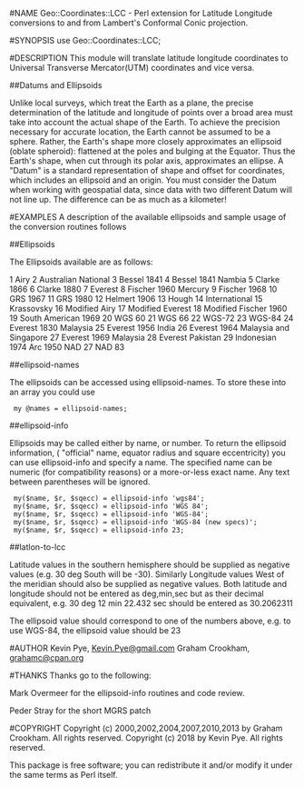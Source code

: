 #NAME
Geo::Coordinates::LCC - Perl extension for Latitude Longitude conversions to and from Lambert's Conformal Conic projection.

#SYNOPSIS
use Geo::Coordinates::LCC;

#DESCRIPTION
This module will translate latitude longitude coordinates to Universal
Transverse Mercator(UTM) coordinates and vice versa.

##Datums and Ellipsoids

Unlike local surveys, which treat the Earth as a plane, the precise
determination of the latitude and longitude of points over a broad area
must take into account the actual shape of the Earth. To achieve the
precision necessary for accurate location, the Earth cannot be assumed
to be a sphere. Rather, the Earth's shape more closely approximates an
ellipsoid (oblate spheroid): flattened at the poles and bulging at the
Equator. Thus the Earth's shape, when cut through its polar axis,
approximates an ellipse. A "Datum" is a standard representation of shape
and offset for coordinates, which includes an ellipsoid and an origin.
You must consider the Datum when working with geospatial data, since
data with two different Datum will not line up. The difference can be as
much as a kilometer!

#EXAMPLES
A description of the available ellipsoids and sample usage of the
conversion routines follows

##Ellipsoids

The Ellipsoids available are as follows:

1 Airy
2 Australian National
3 Bessel 1841
4 Bessel 1841 Nambia
5 Clarke 1866
6 Clarke 1880
7 Everest
8 Fischer 1960 Mercury
9 Fischer 1968
10 GRS 1967
11 GRS 1980
12 Helmert 1906
13 Hough
14 International
15 Krassovsky
16 Modified Airy
17 Modified Everest
18 Modified Fischer 1960
19 South American 1969
20 WGS 60
21 WGS 66
22 WGS-72
23 WGS-84
24 Everest 1830 Malaysia
25 Everest 1956 India
26 Everest 1964 Malaysia and Singapore
27 Everest 1969 Malaysia
28 Everest Pakistan
29 Indonesian 1974
Arc 1950
NAD 27
NAD 83

##ellipsoid-names

The ellipsoids can be accessed using ellipsoid-names. To store these into
an array you could use

     my @names = ellipsoid-names;

##ellipsoid-info

Ellipsoids may be called either by name, or number. To return the
ellipsoid information, ( "official" name, equator radius and square
eccentricity) you can use ellipsoid-info and specify a name. The
specified name can be numeric (for compatibility reasons) or a
more-or-less exact name. Any text between parentheses will be ignored.

     my($name, $r, $sqecc) = ellipsoid-info 'wgs84';
     my($name, $r, $sqecc) = ellipsoid-info 'WGS 84';
     my($name, $r, $sqecc) = ellipsoid-info 'WGS-84';
     my($name, $r, $sqecc) = ellipsoid-info 'WGS-84 (new specs)';
     my($name, $r, $sqecc) = ellipsoid-info 23;

##latlon-to-lcc

Latitude values in the southern hemisphere should be supplied as
negative values (e.g. 30 deg South will be -30). Similarly Longitude
values West of the meridian should also be supplied as negative values.
Both latitude and longitude should not be entered as deg,min,sec but as
their decimal equivalent, e.g. 30 deg 12 min 22.432 sec should be
entered as 30.2062311

The ellipsoid value should correspond to one of the numbers above, e.g.
to use WGS-84, the ellipsoid value should be 23

#AUTHOR
Kevin Pye, Kevin.Pye@gmail.com
Graham Crookham, grahamc@cpan.org

#THANKS
Thanks go to the following:

Mark Overmeer for the ellipsoid-info routines and code review.

Peder Stray for the short MGRS patch

#COPYRIGHT
Copyright (c) 2000,2002,2004,2007,2010,2013 by Graham Crookham. All rights reserved.
Copyright (c) 2018 by Kevin Pye. All rights reserved.

This package is free software; you can redistribute it and/or modify it
under the same terms as Perl itself.
